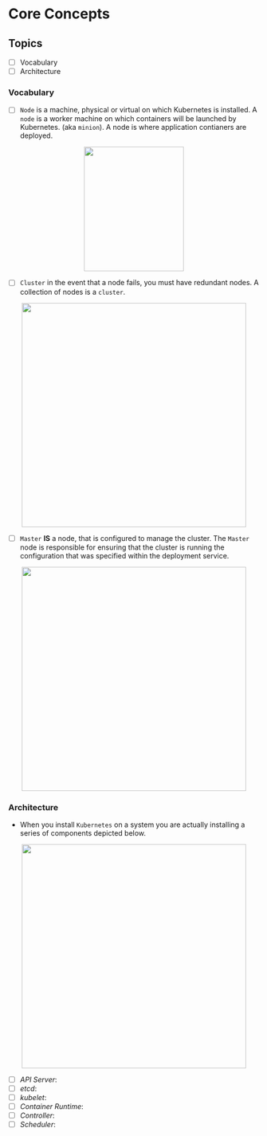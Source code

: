 # Core Concepts

## Topics
- [ ] Vocabulary
- [ ] Architecture

### Vocabulary
- [ ] `Node` is a machine, physical or virtual on which Kubernetes is installed. A `node` is a worker machine on which containers will be launched by Kubernetes. (aka `minion`). A node is where application contianers are deployed. 

<p align="center">
    <image src="https://user-images.githubusercontent.com/8760590/116097328-48505a80-a667-11eb-97d0-2c037d1f64f9.png" width="200" height="250">
</p>

- [ ] `Cluster` in the event that a node fails, you must have redundant nodes. A collection of nodes is a `cluster`.

<p align="center">
    <image src="https://user-images.githubusercontent.com/8760590/116097448-61f1a200-a667-11eb-9495-61d2cdf0beb4.png" width="450">
</p>

- [ ] `Master` __IS__ a node, that is configured to manage the cluster. The `Master` node is responsible for ensuring that the cluster is running the configuration that was specified within the deployment service.

<p align="center">
    <image src="https://user-images.githubusercontent.com/8760590/116097632-8e0d2300-a667-11eb-868d-a336e37dc614.png" width="450">
</p>


### Architecture

- When you install `Kubernetes` on a system you are actually installing a series of components depicted below. 

<p align="center">
    <image src="https://user-images.githubusercontent.com/8760590/116098668-7da97800-a668-11eb-9007-56cee9fd656a.png" width="450">
</p>

- [ ] _API Server_: 
- [ ] _etcd_: 
- [ ] _kubelet_: 
- [ ] _Container Runtime_: 
- [ ] _Controller_: 
- [ ] _Scheduler_: 